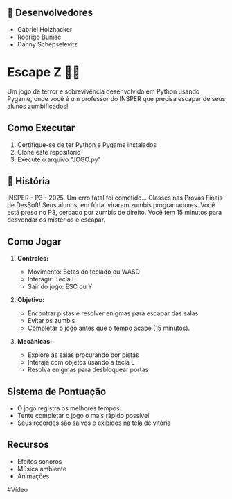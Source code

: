 ## 👥 Desenvolvedores

- Gabriel Holzhacker
- Rodrigo Buniac
- Danny Schepselevitz

# Escape Z 🧟‍♂️

Um jogo de terror e sobrevivência desenvolvido em Python usando Pygame, onde você é um professor do INSPER que precisa escapar de seus alunos zumbificados!

## Como Executar

1. Certifique-se de ter Python e Pygame instalados
2. Clone este repositório
3. Execute o arquivo "JOGO.py"

## 📖 História

INSPER - P3 - 2025. Um erro fatal foi cometido... Classes nas Provas Finais de DesSoft! Seus alunos, em fúria, viraram zumbis programadores. Você está preso no P3, cercado por zumbis de direito. Você tem 15 minutos para desvendar os mistérios e escapar.

## Como Jogar

1. **Controles:**
   - Movimento: Setas do teclado ou WASD
   - Interagir: Tecla E
   - Sair do jogo: ESC ou Y

2. **Objetivo:**
   - Encontrar pistas e resolver enigmas para escapar das salas
   - Evitar os zumbis
   - Completar o jogo antes que o tempo acabe (15 minutos). 

3. **Mecânicas:**
   - Explore as salas procurando por pistas
   - Interaja com objetos usando a tecla E
   - Resolva enigmas para desbloquear portas

## Sistema de Pontuação

- O jogo registra os melhores tempos
- Tente completar o jogo o mais rápido possível
- Seus recordes são salvos e exibidos na tela de vitória

## Recursos

- Efeitos sonoros 
- Música ambiente
- Animações 

#Vídeo